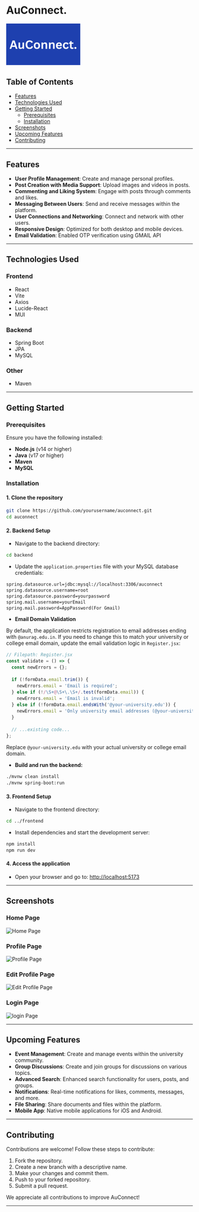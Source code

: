 # AuConnect.
<img src="AuConnectLogo.png" alt="AuConnect Logo" width="200"/>

## Table of Contents

- [Features](#features)
- [Technologies Used](#technologies-used)
- [Getting Started](#getting-started)
  - [Prerequisites](#prerequisites)
  - [Installation](#installation)
- [Screenshots](#screenshots)
- [Upcoming Features](#upcoming-features)
- [Contributing](#contributing)

---

## Features

- **User Profile Management**: Create and manage personal profiles.
- **Post Creation with Media Support**: Upload images and videos in posts.
- **Commenting and Liking System**: Engage with posts through comments and likes.
- **Messaging Between Users**: Send and receive messages within the platform.
- **User Connections and Networking**: Connect and network with other users.
- **Responsive Design**: Optimized for both desktop and mobile devices.
- **Email Validation**: Enabled OTP verification using GMAIL API

---

## Technologies Used

### **Frontend**
- React
- Vite
- Axios
- Lucide-React
- MUI

### **Backend**
- Spring Boot
- JPA
- MySQL

### **Other**
- Maven

---

## Getting Started

### **Prerequisites**

Ensure you have the following installed:
- **Node.js** (v14 or higher)
- **Java** (v17 or higher)
- **Maven**
- **MySQL**

### **Installation**

#### **1. Clone the repository**

```bash
git clone https://github.com/yourusername/auconnect.git
cd auconnect
```

#### **2. Backend Setup**

- Navigate to the backend directory:

```bash
cd backend
```

- Update the `application.properties` file with your MySQL database credentials:

```properties
spring.datasource.url=jdbc:mysql://localhost:3306/auconnect
spring.datasource.username=root
spring.datasource.password=yourpassword
spring.mail.username=yourEmail
spring.mail.password=AppPassword(For Gmail)
```

- **Email Domain Validation**

By default, the application restricts registration to email addresses ending with `@anurag.edu.in`. If you need to change this to match your university or college email domain, update the email validation logic in `Register.jsx`:

```javascript
// Filepath: Register.jsx
const validate = () => {
  const newErrors = {};

  if (!formData.email.trim()) {
    newErrors.email = 'Email is required';
  } else if (!/\S+@\S+\.\S+/.test(formData.email)) {
    newErrors.email = 'Email is invalid';
  } else if (!formData.email.endsWith('@your-university.edu')) {
    newErrors.email = 'Only university email addresses (@your-university.edu) are allowed';
  }

  // ...existing code...
};
```

Replace `@your-university.edu` with your actual university or college email domain.

- **Build and run the backend:**

```bash
./mvnw clean install
./mvnw spring-boot:run
```

#### **3. Frontend Setup**

- Navigate to the frontend directory:

```bash
cd ../frontend
```

- Install dependencies and start the development server:

```bash
npm install
npm run dev
```

#### **4. Access the application**

- Open your browser and go to: [http://localhost:5173](http://localhost:5173)

---

## Screenshots

### **Home Page**
![Home Page](feed.png)

### **Profile Page**
![Profile Page](profile.png)

### **Edit Profile Page**
![Edit Profile Page](editprofile.png)

### **Login Page**
![login Page](login.png)

---

## Upcoming Features

- **Event Management**: Create and manage events within the university community.
- **Group Discussions**: Create and join groups for discussions on various topics.
- **Advanced Search**: Enhanced search functionality for users, posts, and groups.
- **Notifications**: Real-time notifications for likes, comments, messages, and more.
- **File Sharing**: Share documents and files within the platform.
- **Mobile App**: Native mobile applications for iOS and Android.

---

## Contributing

Contributions are welcome! Follow these steps to contribute:

1. Fork the repository.
2. Create a new branch with a descriptive name.
3. Make your changes and commit them.
4. Push to your forked repository.
5. Submit a pull request.

We appreciate all contributions to improve AuConnect!

---
